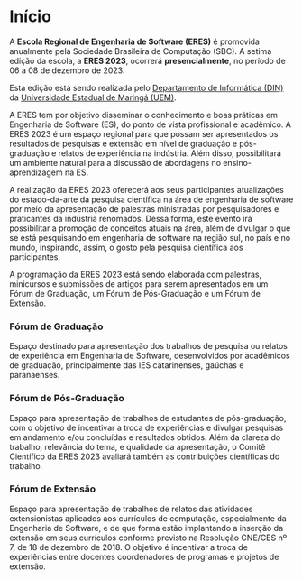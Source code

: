 ﻿---
#
# Use the widgets beneath and the content will be
# inserted automagically in the webpage. To make
# this work, you have to use › layout: frontpage
#
layout: page-fullwidth
permalink: /index.html
homepage: true
header:
  image_fullwidth: Banner_principalERES2023.jpg
---


<h1>Início</h1>

<p>A <b>Escola Regional de Engenharia de Software (ERES)</b> é promovida anualmente pela Sociedade Brasileira de Computação (SBC). A setima edição da escola, a <b>ERES 2023</b>, ocorrerá <b>presencialmente</b>, no período de 06 a 08 de dezembro de 2023.</p>

Esta edição está sendo realizada pelo <a href="http://www.din.uem.br" target="_blank">Departamento de Informática (DIN)</a> da <a href="http://www.uem.br" target="_blank">Universidade Estadual de Maringá (UEM)</a>.

<p>A ERES tem por objetivo disseminar o conhecimento e boas práticas em Engenharia de Software (ES), do ponto de vista profissional e acadêmico. A ERES 2023 é um espaço regional para que possam ser apresentados os resultados de pesquisas e extensão em nível de graduação e pós-graduação e relatos de experiência na indústria. Além disso, possibilitará um ambiente natural para a discussão de abordagens no ensino-aprendizagem na ES.</p>

<p>A realização da ERES 2023 oferecerá aos seus participantes atualizações do estado-da-arte da pesquisa científica na área de engenharia de software por meio da apresentação de palestras ministradas por pesquisadores e praticantes da indústria renomados. Dessa forma, este evento irá possibilitar a promoção de conceitos atuais na área, além de divulgar o que se está pesquisando em engenharia de software na região sul, no país e no mundo, inspirando, assim, o gosto pela pesquisa científica aos participantes.</p>

<p>A programação da ERES 2023 está sendo elaborada com palestras, minicursos e submissões de artigos para serem apresentados em um Fórum de Graduação, um Fórum de Pós-Graduação e um Fórum de Extensão.</p>

<h3>Fórum de Graduação</h3>
<p>Espaço destinado para apresentação dos trabalhos de pesquisa ou relatos de experiência em Engenharia de Software, desenvolvidos por acadêmicos de graduação, principalmente das IES catarinenses, gaúchas e paranaenses. </p>

<h3> Fórum de Pós-Graduação</h3>
<p>Espaço para apresentação de trabalhos de estudantes de pós-graduação, com o objetivo de incentivar a troca de experiências e divulgar pesquisas em andamento e/ou concluídas e resultados obtidos. Além da clareza do trabalho, relevância do tema, e qualidade da apresentação, o Comitê Científico da ERES 2023 avaliará também as contribuições científicas do trabalho.</p>

<h3> Fórum de Extensão </h3>
<p>Espaço para apresentação de trabalhos de relatos das atividades extensionistas aplicados aos currículos de computação, especialmente da Engenharia de Software, e de que forma estão implantando a inserção da extensão em seus currículos conforme previsto na Resolução CNE/CES nº 7, de 18 de dezembro de 2018. O objetivo é incentivar a troca de experiências entre docentes coordenadores de programas e projetos de extensão.
 </p>



<!--
widget1:
  title: "Blog & Portfolio"
  url: 'http://phlow.github.io/feeling-responsive/blog/'
  image: widget-1-302x182.jpg
  text: 'Every good portfolio website has a blog with fresh news, thoughts and develop&shy;ments of your activities. <em>Feeling Responsive</em> offers you a fully functional blog with an archive page to give readers a quick overview of all your posts.'

widget2:
  title: "Why use this theme?"
  url: 'http://phlow.github.io/feeling-responsive/info/'
  text: '<em>Feeling Responsive</em> is heavily customizable.<br/>1. Language-Support :)<br/>2. Optimized for speed and it&#39;s responsive.<br/>3. Built on <a href="http://foundation.zurb.com/">Foundation Framework</a>.<br/>4. Seven different Headers.<br/>5. Customizable navigation, footer,...'
  video: '<a href="#" data-reveal-id="videoModal"><img src="http://phlow.github.io/feeling-responsive/images/start-video-feeling-responsive-302x182.jpg" width="302" height="182" alt=""/></a>'




#
# Use the call for action to show a button on the frontpage
#
# To make internal links, just use a permalink like this
# url: /getting-started/
#
# To style the button in different colors, use no value
# to use the main color or success, alert or secondary.
# To change colors see sass/_01_settings_colors.scss
#
callforaction:
  url: https://tinyletter.com/feeling-responsive
  text: Inform me about new updates and features ›
  style: alert
permalink: /index.html
#
# This is a nasty hack to make the navigation highlight
# this page as active in the topbar navigation
#
homepage: true
---

<div id="videoModal" class="reveal-modal large" data-reveal="">
  <div class="flex-video widescreen vimeo" style="display: block;">
    <iframe width="1280" height="720" src="https://www.youtube.com/embed/3b5zCFSmVvU" frameborder="0" allowfullscreen></iframe>
  </div>
  <a class="close-reveal-modal">&#215;</a>
</div>
-->

